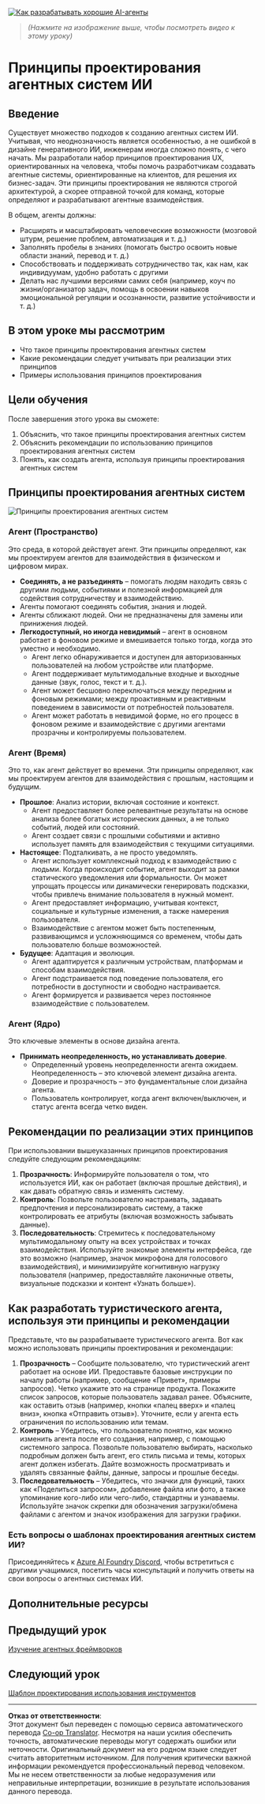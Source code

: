 <!--
CO_OP_TRANSLATOR_METADATA:
{
  "original_hash": "4c46e4ff9e349c521e2b0b17f51afa64",
  "translation_date": "2025-08-29T12:31:23+00:00",
  "source_file": "03-agentic-design-patterns/README.md",
  "language_code": "ru"
}
-->
[![Как разрабатывать хорошие AI-агенты](../../../translated_images/lesson-3-thumbnail.1092dd7a8f1074a5b26e35aa8f810814e05a22fed1765c20c14b2b508c7ae379.ru.png)](https://youtu.be/m9lM8qqoOEA?si=4KimounNKvArQQ0K)

> _(Нажмите на изображение выше, чтобы посмотреть видео к этому уроку)_
# Принципы проектирования агентных систем ИИ

## Введение

Существует множество подходов к созданию агентных систем ИИ. Учитывая, что неоднозначность является особенностью, а не ошибкой в дизайне генеративного ИИ, инженерам иногда сложно понять, с чего начать. Мы разработали набор принципов проектирования UX, ориентированных на человека, чтобы помочь разработчикам создавать агентные системы, ориентированные на клиентов, для решения их бизнес-задач. Эти принципы проектирования не являются строгой архитектурой, а скорее отправной точкой для команд, которые определяют и разрабатывают агентные взаимодействия.

В общем, агенты должны:

- Расширять и масштабировать человеческие возможности (мозговой штурм, решение проблем, автоматизация и т. д.)
- Заполнять пробелы в знаниях (помогать быстро освоить новые области знаний, перевод и т. д.)
- Способствовать и поддерживать сотрудничество так, как нам, как индивидуумам, удобно работать с другими
- Делать нас лучшими версиями самих себя (например, коуч по жизни/организатор задач, помощь в освоении навыков эмоциональной регуляции и осознанности, развитие устойчивости и т. д.)

## В этом уроке мы рассмотрим

- Что такое принципы проектирования агентных систем
- Какие рекомендации следует учитывать при реализации этих принципов
- Примеры использования принципов проектирования

## Цели обучения

После завершения этого урока вы сможете:

1. Объяснить, что такое принципы проектирования агентных систем
2. Объяснить рекомендации по использованию принципов проектирования агентных систем
3. Понять, как создать агента, используя принципы проектирования агентных систем

## Принципы проектирования агентных систем

![Принципы проектирования агентных систем](../../../translated_images/agentic-design-principles.1cfdf8b6d3cc73c2b738951ee7b2043e224441d98babcf654be69d866120f93a.ru.png)

### Агент (Пространство)

Это среда, в которой действует агент. Эти принципы определяют, как мы проектируем агентов для взаимодействия в физическом и цифровом мирах.

- **Соединять, а не разъединять** – помогать людям находить связь с другими людьми, событиями и полезной информацией для содействия сотрудничеству и взаимодействию.
- Агенты помогают соединять события, знания и людей.
- Агенты сближают людей. Они не предназначены для замены или принижения людей.
- **Легкодоступный, но иногда невидимый** – агент в основном работает в фоновом режиме и вмешивается только тогда, когда это уместно и необходимо.
  - Агент легко обнаруживается и доступен для авторизованных пользователей на любом устройстве или платформе.
  - Агент поддерживает мультимодальные входные и выходные данные (звук, голос, текст и т. д.).
  - Агент может бесшовно переключаться между передним и фоновым режимами; между проактивным и реактивным поведением в зависимости от потребностей пользователя.
  - Агент может работать в невидимой форме, но его процесс в фоновом режиме и взаимодействие с другими агентами прозрачны и контролируемы пользователем.

### Агент (Время)

Это то, как агент действует во времени. Эти принципы определяют, как мы проектируем агентов для взаимодействия с прошлым, настоящим и будущим.

- **Прошлое**: Анализ истории, включая состояние и контекст.
  - Агент предоставляет более релевантные результаты на основе анализа более богатых исторических данных, а не только событий, людей или состояний.
  - Агент создает связи с прошлыми событиями и активно использует память для взаимодействия с текущими ситуациями.
- **Настоящее**: Подталкивать, а не просто уведомлять.
  - Агент использует комплексный подход к взаимодействию с людьми. Когда происходит событие, агент выходит за рамки статического уведомления или формальности. Он может упрощать процессы или динамически генерировать подсказки, чтобы привлечь внимание пользователя в нужный момент.
  - Агент предоставляет информацию, учитывая контекст, социальные и культурные изменения, а также намерения пользователя.
  - Взаимодействие с агентом может быть постепенным, развивающимся и усложняющимся со временем, чтобы дать пользователю больше возможностей.
- **Будущее**: Адаптация и эволюция.
  - Агент адаптируется к различным устройствам, платформам и способам взаимодействия.
  - Агент подстраивается под поведение пользователя, его потребности в доступности и свободно настраивается.
  - Агент формируется и развивается через постоянное взаимодействие с пользователем.

### Агент (Ядро)

Это ключевые элементы в основе дизайна агента.

- **Принимать неопределенность, но устанавливать доверие**.
  - Определенный уровень неопределенности агента ожидаем. Неопределенность – это ключевой элемент дизайна агента.
  - Доверие и прозрачность – это фундаментальные слои дизайна агента.
  - Пользователь контролирует, когда агент включен/выключен, и статус агента всегда четко виден.

## Рекомендации по реализации этих принципов

При использовании вышеуказанных принципов проектирования следуйте следующим рекомендациям:

1. **Прозрачность**: Информируйте пользователя о том, что используется ИИ, как он работает (включая прошлые действия), и как давать обратную связь и изменять систему.
2. **Контроль**: Позвольте пользователю настраивать, задавать предпочтения и персонализировать систему, а также контролировать ее атрибуты (включая возможность забывать данные).
3. **Последовательность**: Стремитесь к последовательному мультимодальному опыту на всех устройствах и точках взаимодействия. Используйте знакомые элементы интерфейса, где это возможно (например, значок микрофона для голосового взаимодействия), и минимизируйте когнитивную нагрузку пользователя (например, предоставляйте лаконичные ответы, визуальные подсказки и контент «Узнать больше»).

## Как разработать туристического агента, используя эти принципы и рекомендации

Представьте, что вы разрабатываете туристического агента. Вот как можно использовать принципы проектирования и рекомендации:

1. **Прозрачность** – Сообщите пользователю, что туристический агент работает на основе ИИ. Предоставьте базовые инструкции по началу работы (например, сообщение «Привет», примеры запросов). Четко укажите это на странице продукта. Покажите список запросов, которые пользователь задавал ранее. Объясните, как оставить отзыв (например, кнопки «палец вверх» и «палец вниз», кнопка «Отправить отзыв»). Уточните, если у агента есть ограничения по использованию или темам.
2. **Контроль** – Убедитесь, что пользователю понятно, как можно изменить агента после его создания, например, с помощью системного запроса. Позвольте пользователю выбирать, насколько подробным должен быть агент, его стиль письма и темы, которых агент должен избегать. Дайте возможность просматривать и удалять связанные файлы, данные, запросы и прошлые беседы.
3. **Последовательность** – Убедитесь, что значки для функций, таких как «Поделиться запросом», добавление файла или фото, а также упоминание кого-либо или чего-либо, стандартны и узнаваемы. Используйте значок скрепки для обозначения загрузки/обмена файлами с агентом и значок изображения для загрузки графики.

### Есть вопросы о шаблонах проектирования агентных систем ИИ?

Присоединяйтесь к [Azure AI Foundry Discord](https://aka.ms/ai-agents/discord), чтобы встретиться с другими учащимися, посетить часы консультаций и получить ответы на свои вопросы о агентных системах ИИ.

## Дополнительные ресурсы

## Предыдущий урок

[Изучение агентных фреймворков](../02-explore-agentic-frameworks/README.md)

## Следующий урок

[Шаблон проектирования использования инструментов](../04-tool-use/README.md)

---

**Отказ от ответственности**:  
Этот документ был переведен с помощью сервиса автоматического перевода [Co-op Translator](https://github.com/Azure/co-op-translator). Несмотря на наши усилия обеспечить точность, автоматические переводы могут содержать ошибки или неточности. Оригинальный документ на его родном языке следует считать авторитетным источником. Для получения критически важной информации рекомендуется профессиональный перевод человеком. Мы не несем ответственности за любые недоразумения или неправильные интерпретации, возникшие в результате использования данного перевода.